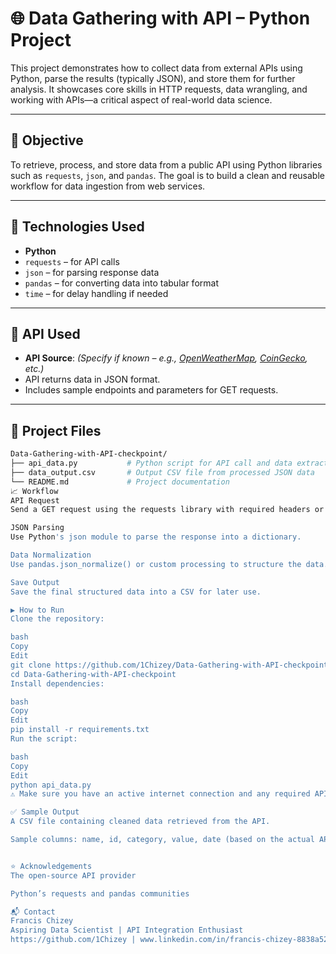 # 🌐 Data Gathering with API – Python Project

This project demonstrates how to collect data from external APIs using Python, parse the results (typically JSON), and store them for further analysis. It showcases core skills in HTTP requests, data wrangling, and working with APIs—a critical aspect of real-world data science.

---

## 📌 Objective

To retrieve, process, and store data from a public API using Python libraries such as `requests`, `json`, and `pandas`. The goal is to build a clean and reusable workflow for data ingestion from web services.

---

## 🧰 Technologies Used

- **Python**
- `requests` – for API calls
- `json` – for parsing response data
- `pandas` – for converting data into tabular format
- `time` – for delay handling if needed

---

## 🔗 API Used

- **API Source**: _(Specify if known – e.g., [OpenWeatherMap](https://openweathermap.org/api), [CoinGecko](https://www.coingecko.com/), etc.)_
- API returns data in JSON format.
- Includes sample endpoints and parameters for GET requests.

---

## 📂 Project Files

```bash
Data-Gathering-with-API-checkpoint/
├── api_data.py           # Python script for API call and data extraction
├── data_output.csv       # Output CSV file from processed JSON data
└── README.md             # Project documentation
📈 Workflow
API Request
Send a GET request using the requests library with required headers or parameters.

JSON Parsing
Use Python's json module to parse the response into a dictionary.

Data Normalization
Use pandas.json_normalize() or custom processing to structure the data.

Save Output
Save the final structured data into a CSV for later use.

▶️ How to Run
Clone the repository:

bash
Copy
Edit
git clone https://github.com/1Chizey/Data-Gathering-with-API-checkpoint.git
cd Data-Gathering-with-API-checkpoint
Install dependencies:

bash
Copy
Edit
pip install -r requirements.txt
Run the script:

bash
Copy
Edit
python api_data.py
⚠️ Make sure you have an active internet connection and any required API keys set if the API needs authentication.

✅ Sample Output
A CSV file containing cleaned data retrieved from the API.

Sample columns: name, id, category, value, date (based on the actual API used)


⭐ Acknowledgements
The open-source API provider

Python’s requests and pandas communities

📬 Contact
Francis Chizey
Aspiring Data Scientist | API Integration Enthusiast
https://github.com/1Chizey | www.linkedin.com/in/francis-chizey-8838a5256 | chizeyfrancis@gmail.com
